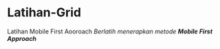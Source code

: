 # Latihan-Grid
Latihan Mobile First Aooroach
*Berlatih menerapkan metode **Mobile First Approach***

